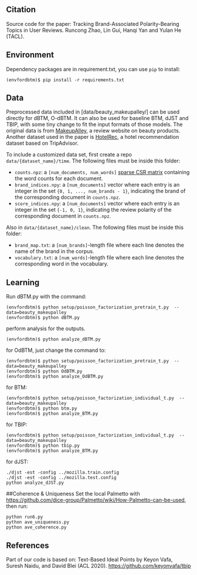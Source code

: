 ## Citation
Source code for the paper: Tracking Brand-Associated Polarity-Bearing Topics in User Reviews. Runcong Zhao, Lin Gui, Hanqi Yan and Yulan He (TACL).

## Environment
Dependency packages are in requirement.txt, you can use `pip` to install:

```{bash}
(envfordbtm)$ pip install -r requirements.txt
```

## Data
Preprocessed data included in [data/beauty_makeupalley/] can be used directly for dBTM, O-dBTM. It can also be used for baseline BTM, dJST and TBIP, with some tiny change to fit the input formats of those models.
The original data is from [MakeupAlley](https://www.makeupalley.com/), a review website on beauty products.
Another dataset used in the paper is [HotelRec](https://github.com/Diego999/HotelRec), a hotel recommendation dataset based on TripAdvisor.

To include a customized data set, first create a repo `data/{dataset_name}/time`. The following files must be inside this folder:

* `counts.npz`: a `[num_documents, num_words]` 
  [sparse CSR matrix](https://docs.scipy.org/doc/scipy-0.14.0/reference/generated/scipy.sparse.csr_matrix.html) 
  containing the word counts for each document.
* `brand_indices.npy`: a `[num_documents]` vector where each entry is an
  integer in the set `{0, 1, ..., num_brands - 1}`, indicating the brand of 
  the corresponding document in `counts.npz`.
* `score_indices.npy`: a `[num_documents]` vector where each entry is an
  integer in the set `{-1, 0, 1}`, indicating the review polarity of 
  the corresponding document in `counts.npz`.

Also in `data/{dataset_name}/clean`. The following files must be inside this folder:
* `brand_map.txt`: a `[num_brands]`-length file where each line denotes the name of the brand in the corpus.
* `vocabulary.txt`: a `[num_words]`-length file where each line denotes the corresponding word in the vocabulary.

## Learning
Run dBTM.py with the command:
```{bash}
(envfordbtm)$ python setup/poisson_factorization_pretrain_t.py  --data=beauty_makeupalley
(envfordbtm)$ python dBTM.py
```

perform analysis for the outputs.
```{bash}
(envfordbtm)$ python analyze_dBTM.py
```

for OdBTM, just change the command to:
```{bash}
(envfordbtm)$ python setup/poisson_factorization_pretrain_t.py  --data=beauty_makeupalley
(envfordbtm)$ python OdBTM.py
(envfordbtm)$ python analyze_OdBTM.py
```

for BTM:
```{bash}
(envfordbtm)$ python setup/poisson_factorization_individual_t.py  --data=beauty_makeupalley
(envfordbtm)$ python btm.py
(envfordbtm)$ python analyze_BTM.py
```

for TBIP:
```{bash}
(envfordbtm)$ python setup/poisson_factorization_individual_t.py  --data=beauty_makeupalley
(envfordbtm)$ python tbip.py
(envfordbtm)$ python analyze_BTM.py
```

for dJST:
```{bash}
./djst -est -config ../mozilla.train.config
./djst -est -config ../mozilla.test.config
python analyze_dJST.py
```

##Coherence & Uniqueness
Set the local Palmetto with https://github.com/dice-group/Palmetto/wiki/How-Palmetto-can-be-used, then run:
```{bash}
python run6.py
python ave_uniqueness.py
python ave_coherence.py
```

## References
Part of our code is based on: Text-Based Ideal Points by Keyon Vafa, Suresh Naidu, and David Blei (ACL 2020). https://github.com/keyonvafa/tbip 
